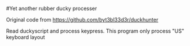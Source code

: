 #Yet another rubber ducky processer

Original code from https://github.com/byt3bl33d3r/duckhunter

Read duckyscript and process keypress.
This program only process "US" keyboard layout

